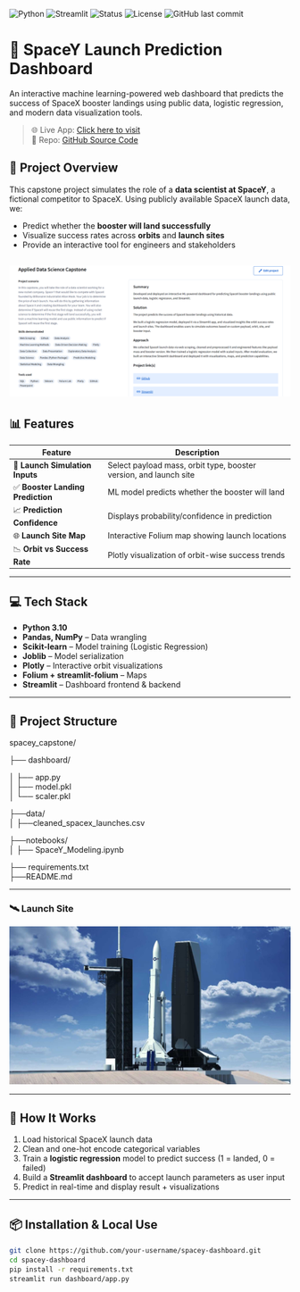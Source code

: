 ![Python](https://img.shields.io/badge/Python-3.11-blue?logo=python&logoColor=white) 
![Streamlit](https://img.shields.io/badge/Built%20with-Streamlit-FF4B4B?logo=streamlit&logoColor=white) 
![Status](https://img.shields.io/badge/Status-Completed-brightgreen)
![License](https://img.shields.io/badge/License-MIT-lightgrey)
![GitHub last commit](https://img.shields.io/github/last-commit/Arvindhbabu/Data-Science-Capstone-Project)


# 🚀 SpaceY Launch Prediction Dashboard

An interactive machine learning-powered web dashboard that predicts the success of SpaceX booster landings using public data, logistic regression, and modern data visualization tools.

> 🌐 Live App: [Click here to visit](https://data-science-capstone-project-kpnxrlgx3w2hp7heqhvmk6.streamlit.app/)  
> 📁 Repo: [GitHub Source Code](https://github.com/your-username/spacey-dashboard)



## 🧠 Project Overview

This capstone project simulates the role of a **data scientist at SpaceY**, a fictional competitor to SpaceX. Using publicly available SpaceX launch data, we:

- Predict whether the **booster will land successfully**
- Visualize success rates across **orbits** and **launch sites**
- Provide an interactive tool for engineers and stakeholders

  
![Project](https://github.com/Arvindhbabu/Data-Science-Capstone-Project/blob/88aba9293e653fb7946867a89d2f0414b46c8562/dashboard/Description.png)
---

## 📊 Features

| Feature | Description |
|--------|-------------|
| 🚀 **Launch Simulation Inputs** | Select payload mass, orbit type, booster version, and launch site |
| ✅ **Booster Landing Prediction** | ML model predicts whether the booster will land |
| 📈 **Prediction Confidence** | Displays probability/confidence in prediction |
| 🌐 **Launch Site Map** | Interactive Folium map showing launch locations |
| 📉 **Orbit vs Success Rate** | Plotly visualization of orbit-wise success trends |

---

## 💻 Tech Stack

- **Python 3.10**
- **Pandas, NumPy** – Data wrangling
- **Scikit-learn** – Model training (Logistic Regression)
- **Joblib** – Model serialization
- **Plotly** – Interactive orbit visualizations
- **Folium + streamlit-folium** – Maps
- **Streamlit** – Dashboard frontend & backend

---

## 📁 Project Structure

spacey_capstone/

├── dashboard/  
 
│   ├── app.py                 
│   ├── model.pkl              
│   └── scaler.pkl

├──data/  
│   ├──cleaned_spacex_launches.csv  

├──notebooks/                
│   ├── SpaceY_Modeling.ipynb   

├── requirements.txt          
├──README.md             


---



### 🛰️ Launch Site
![Launch Sites](https://github.com/Arvindhbabu/Data-Science-Capstone-Project/blob/0cfae298937dc597a9f7c7b687c070f4761cd82a/dashboard/launch_site.jpg)

---

## 🚧 How It Works

1. Load historical SpaceX launch data
2. Clean and one-hot encode categorical variables
3. Train a **logistic regression** model to predict success (1 = landed, 0 = failed)
4. Build a **Streamlit dashboard** to accept launch parameters as user input
5. Predict in real-time and display result + visualizations

---

## 📦 Installation & Local Use

```bash
git clone https://github.com/your-username/spacey-dashboard.git
cd spacey-dashboard
pip install -r requirements.txt
streamlit run dashboard/app.py


